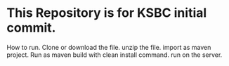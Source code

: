 # This Repository is for KSBC initial commit.
How to run.
Clone or download the file.
unzip the file.
import as maven project.
Run as maven build with clean install command.
run on the server.
